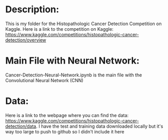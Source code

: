 # Description:
This is my folder for the Histopathologic Cancer Detection Competition on Kaggle. Here is a link to the competition on Kaggle: https://www.kaggle.com/competitions/histopathologic-cancer-detection/overview 

# Main File with Neural Network:
Cancer-Detection-Neural-Network.ipynb is the main file with the Convolutional Neural Network (CNN)

# Data: 
Here is a link to the webpage where you can find the data: https://www.kaggle.com/competitions/histopathologic-cancer-detection/data. I have the test and training data downloaded locally but it's way too large to push to github so I didn't include it here
